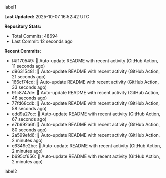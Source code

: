 
label1 
<!-- ACTIVITY_START -->
**Last Updated:** 2025-10-07 16:52:42 UTC

**Repository Stats:**
- Total Commits: 48694
- Last Commit: 12 seconds ago

**Recent Commits:**
- f4f170549: 🤖 Auto-update README with recent activity (GitHub Action, 11 seconds ago)
- d96315481: 🤖 Auto-update README with recent activity (GitHub Action, 21 seconds ago)
- 166cf74cd: 🤖 Auto-update README with recent activity (GitHub Action, 33 seconds ago)
- 91c8747de: 🤖 Auto-update README with recent activity (GitHub Action, 46 seconds ago)
- 77fd68cdb: 🤖 Auto-update README with recent activity (GitHub Action, 58 seconds ago)
- edd9a27cc: 🤖 Auto-update README with recent activity (GitHub Action, 67 seconds ago)
- e7b692a6f: 🤖 Auto-update README with recent activity (GitHub Action, 80 seconds ago)
- 2a599efd6: 🤖 Auto-update README with recent activity (GitHub Action, 2 minutes ago)
- c6349e2bc: 🤖 Auto-update README with recent activity (GitHub Action, 2 minutes ago)
- b695cf656: 🤖 Auto-update README with recent activity (GitHub Action, 2 minutes ago)
<!-- ACTIVITY_END -->

label2

